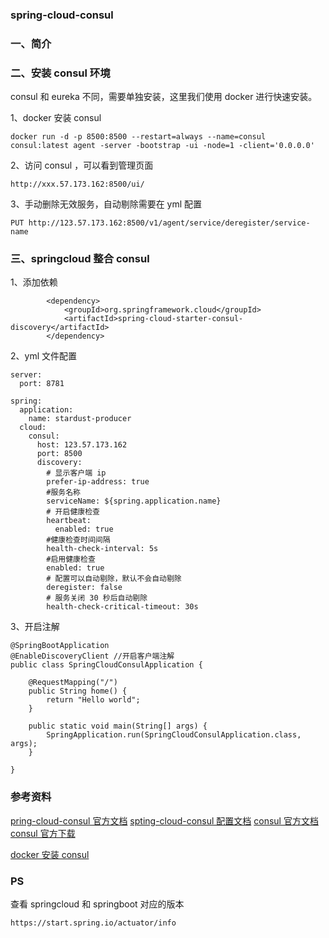 ### spring-cloud-consul

### 一、简介

### 二、安装 consul  环境

consul 和 eureka 不同，需要单独安装，这里我们使用 docker 进行快速安装。

1、docker 安装 consul

```
docker run -d -p 8500:8500 --restart=always --name=consul consul:latest agent -server -bootstrap -ui -node=1 -client='0.0.0.0'
```

2、访问 consul ，可以看到管理页面

```
http://xxx.57.173.162:8500/ui/
```

3、手动删除无效服务，自动剔除需要在 yml 配置

```
PUT http://123.57.173.162:8500/v1/agent/service/deregister/service-name
```



### 三、springcloud 整合 consul

1、添加依赖

```
        <dependency>
            <groupId>org.springframework.cloud</groupId>
            <artifactId>spring-cloud-starter-consul-discovery</artifactId>
        </dependency>
```

2、yml 文件配置

```
server:
  port: 8781

spring:
  application:
    name: stardust-producer
  cloud:
    consul:
      host: 123.57.173.162
      port: 8500
      discovery:
        # 显示客户端 ip
        prefer-ip-address: true
        #服务名称
        serviceName: ${spring.application.name}
        # 开启健康检查
        heartbeat:
          enabled: true
        #健康检查时间间隔
        health-check-interval: 5s
        #启用健康检查
        enabled: true
        # 配置可以自动剔除，默认不会自动剔除
        deregister: false
        # 服务关闭 30 秒后自动剔除
        health-check-critical-timeout: 30s
```

 3、开启注解

```
@SpringBootApplication
@EnableDiscoveryClient //开启客户端注解
public class SpringCloudConsulApplication {

    @RequestMapping("/")
    public String home() {
        return "Hello world";
    }

    public static void main(String[] args) {
        SpringApplication.run(SpringCloudConsulApplication.class, args);
    }

}
```



### 参考资料

[pring-cloud-consul 官方文档](https://docs.spring.io/spring-cloud-consul/docs/3.0.2/reference/html/#distributed-configuration-usage)
[spting-cloud-consul 配置文档](https://docs.spring.io/spring-cloud-consul/docs/3.0.2/reference/html/appendix.html)
[consul 官方文档](https://www.consul.io/docs)
[consul 官方下载](https://learn.hashicorp.com/tutorials/consul/get-started-explore-the-ui?in=consul/getting-started)


[docker 安装 consul](https://www.cnblogs.com/summerday152/p/14013439.html)



### PS

查看 springcloud 和 springboot 对应的版本

```
https://start.spring.io/actuator/info
```

